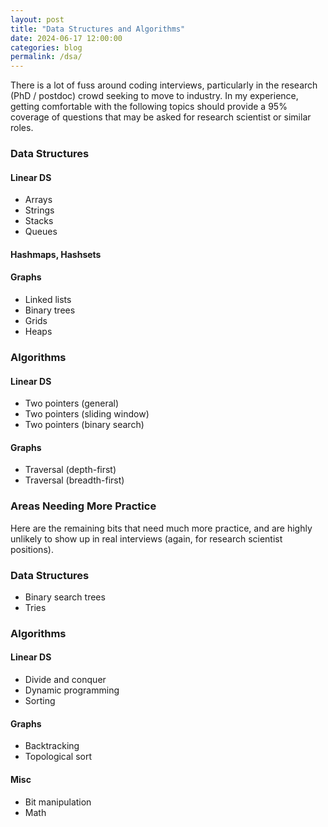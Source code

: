 ```yaml
---
layout: post
title: "Data Structures and Algorithms"
date: 2024-06-17 12:00:00
categories: blog
permalink: /dsa/
---
```


There is a lot of fuss around coding interviews, particularly in the research (PhD / postdoc) crowd seeking to move to industry. In my experience, getting comfortable with the following topics should provide a 95% coverage of questions that may be asked for research scientist or similar roles.

### Data Structures

#### Linear DS
- Arrays
- Strings
- Stacks
- Queues

#### Hashmaps, Hashsets

#### Graphs
- Linked lists
- Binary trees
- Grids
- Heaps

### Algorithms

#### Linear DS
- Two pointers (general)
- Two pointers (sliding window)
- Two pointers (binary search)

#### Graphs
- Traversal (depth-first)
- Traversal (breadth-first)

### Areas Needing More Practice

Here are the remaining bits that need much more practice, and are highly unlikely to show up in real interviews (again, for research scientist positions).

### Data Structures

- Binary search trees
- Tries

### Algorithms

#### Linear DS
- Divide and conquer
- Dynamic programming
- Sorting

#### Graphs
- Backtracking
- Topological sort

#### Misc
- Bit manipulation
- Math
